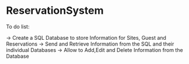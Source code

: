 # ReservationSystem

To do list:

-> Create a SQL Database to store Information for Sites, Guest and Reservations
-> Send and Retrieve Information from the SQL and their individual Databases
-> Allow to Add,Edit and Delete Information from the Database
